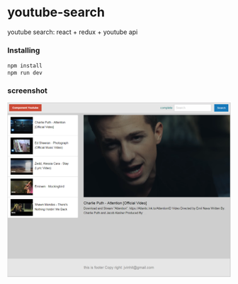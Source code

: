 # youtube-search
youtube search: react + redux + youtube api

### Installing
```
npm install
npm run dev
```
### screenshot
![alt text](https://github.com/jvinhit/youtube-search/blob/master/github.PNG?raw=true)

